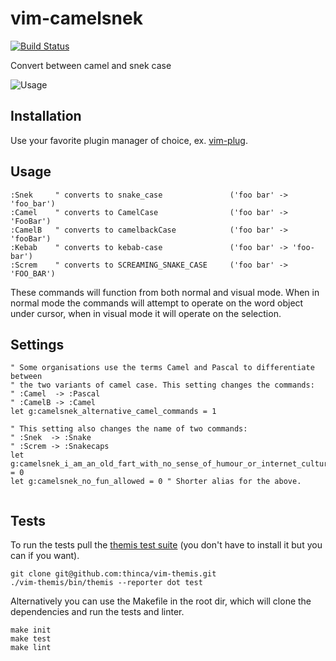 vim-camelsnek
=============

[![Build Status](https://travis-ci.org/nicwest/vim-camelsnek.svg?branch=master)](https://travis-ci.org/nicwest/vim-camelsnek)

Convert between camel and snek case

![Usage](https://user-images.githubusercontent.com/8506829/95635740-dd389100-0a52-11eb-8c25-c6b215f9fc7f.gif)

Installation
------------

Use your favorite plugin manager of choice, ex. [vim-plug](https://github.com/junegunn/vim-plug).

Usage
-----

```viml
:Snek     " converts to snake_case               ('foo bar' -> 'foo_bar')
:Camel    " converts to CamelCase                ('foo bar' -> 'FooBar')
:CamelB   " converts to camelbackCase            ('foo bar' -> 'fooBar')
:Kebab    " converts to kebab-case               ('foo bar' -> 'foo-bar')
:Screm    " converts to SCREAMING_SNAKE_CASE     ('foo bar' -> 'FOO_BAR')
```

These commands will function from both normal and visual mode. When in normal
mode the commands will attempt to operate on the word object under cursor,
when in visual mode it will operate on the selection.

Settings
--------

```viml
" Some organisations use the terms Camel and Pascal to differentiate between
" the two variants of camel case. This setting changes the commands:
" :Camel  -> :Pascal
" :CamelB -> :Camel
let g:camelsnek_alternative_camel_commands = 1

" This setting also changes the name of two commands:
" :Snek  -> :Snake
" :Screm -> :Snakecaps
let g:camelsnek_i_am_an_old_fart_with_no_sense_of_humour_or_internet_culture = 0
let g:camelsnek_no_fun_allowed = 0 " Shorter alias for the above.


```

Tests
-----

To run the tests pull the [themis test suite](https://github.com/thinca/vim-themis)
(you don't have to install it but you can if you want).

```shell
git clone git@github.com:thinca/vim-themis.git
./vim-themis/bin/themis --reporter dot test
```

Alternatively you can use the Makefile in the root dir, which will clone the
dependencies and run the tests and linter.

```shell
make init
make test
make lint
```
